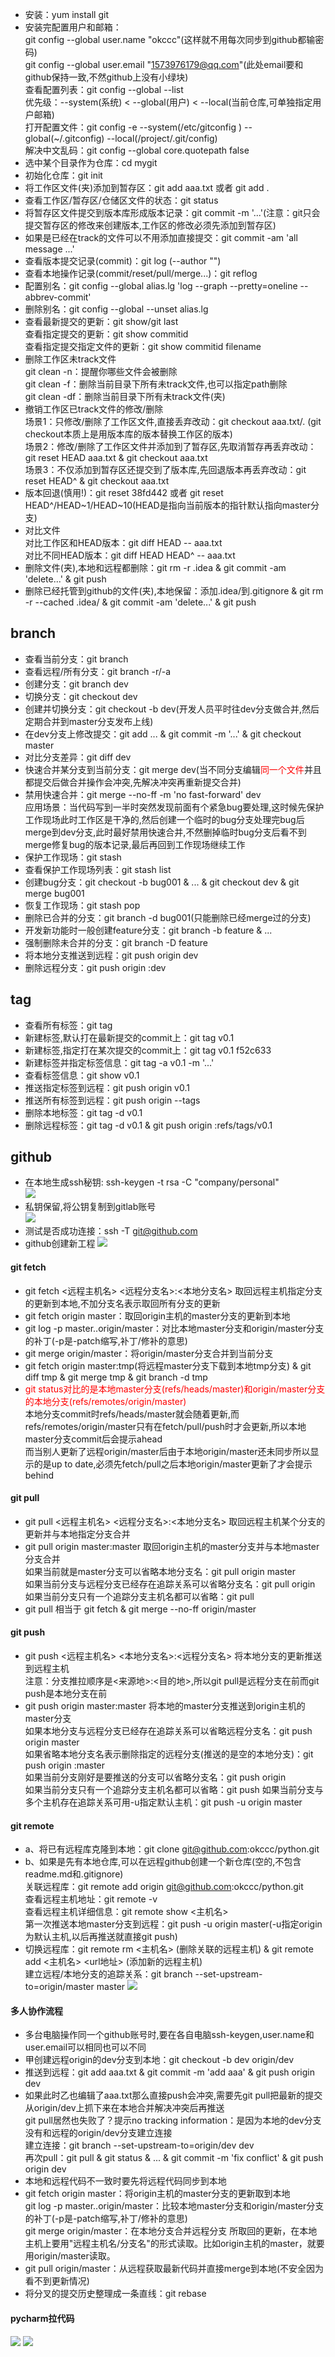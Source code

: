 - 安装：yum install git
- 安装完配置用户和邮箱：  
git config --global user.name "okccc"(这样就不用每次同步到github都输密码)  
git config --global user.email "1573976179@qq.com"(此处email要和github保持一致,不然github上没有小绿块)    
查看配置列表：git config --global --list  
优先级：--system(系统) < --global(用户) < --local(当前仓库,可单独指定用户邮箱)       
打开配置文件：git config -e --system(/etc/gitconfig ) --global(~/.gitconfig) --local(/project/.git/config)  
解决中文乱码：git config --global core.quotepath false
- 选中某个目录作为仓库：cd mygit
- 初始化仓库：git init
- 将工作区文件(夹)添加到暂存区：git add aaa.txt 或者 git add . 
- 查看工作区/暂存区/仓储区文件的状态：git status  
- 将暂存区文件提交到版本库形成版本记录：git commit -m '...'(注意：git只会提交暂存区的修改来创建版本,工作区的修改必须先添加到暂存区)  
- 如果是已经在track的文件可以不用添加直接提交：git commit -am 'all message ...'
- 查看版本提交记录(commit)：git log (--author "")
- 查看本地操作记录(commit/reset/pull/merge...)：git reflog
- 配置别名：git config --global alias.lg 'log --graph --pretty=oneline --abbrev-commit'
- 删除别名：git config --global --unset alias.lg
- 查看最新提交的更新：git show/git last  
查看指定提交的更新：git show commitid  
查看指定提交指定文件的更新：git show commitid filename
- 删除工作区未track文件  
git clean -n：提醒你哪些文件会被删除  
git clean -f：删除当前目录下所有未track文件,也可以指定path删除  
git clean -df：删除当前目录下所有未track文件(夹)
- 撤销工作区已track文件的修改/删除  
场景1：只修改/删除了工作区文件,直接丢弃改动：git checkout aaa.txt/.  (git checkout本质上是用版本库的版本替换工作区的版本)  
场景2：修改/删除了工作区文件并添加到了暂存区,先取消暂存再丢弃改动：git reset HEAD aaa.txt & git checkout aaa.txt  
场景3：不仅添加到暂存区还提交到了版本库,先回退版本再丢弃改动：git reset HEAD^ & git checkout aaa.txt
- 版本回退(慎用!)：git reset 38fd442 或者 git reset HEAD^/HEAD~1/HEAD~10(HEAD是指向当前版本的指针默认指向master分支)
- 对比文件  
对比工作区和HEAD版本：git diff HEAD -- aaa.txt  
对比不同HEAD版本：git diff HEAD HEAD^ -- aaa.txt
- 删除文件(夹),本地和远程都删除：git rm -r .idea & git commit -am 'delete...' & git push
- 删除已经托管到github的文件(夹),本地保留：添加.idea/到.gitignore & git rm -r --cached .idea/ & git commit -am 'delete...' & git push
## branch
- 查看当前分支：git branch
- 查看远程/所有分支：git branch -r/-a
- 创建分支：git branch dev
- 切换分支：git checkout dev
- 创建并切换分支：git checkout -b dev(开发人员平时往dev分支做合并,然后定期合并到master分支发布上线)
- 在dev分支上修改提交：git add ... & git commit -m '...' & git checkout master
- 对比分支差异：git diff dev
- 快速合并某分支到当前分支：git merge dev(当不同分支编辑<font color=red>同一个文件</font>并且都提交后做合并操作会冲突,先解决冲突再重新提交合并)
- 禁用快速合并：git merge --no-ff -m 'no fast-forward' dev  
应用场景：当代码写到一半时突然发现前面有个紧急bug要处理,这时候先保护工作现场此时工作区是干净的,然后创建一个临时的bug分支处理完bug后merge到dev分支,此时最好禁用快速合并,不然删掉临时bug分支后看不到merge修复bug的版本记录,最后再回到工作现场继续工作  
- 保护工作现场：git stash  
- 查看保护工作现场列表：git stash list  
- 创建bug分支：git checkout -b bug001 & ... & git checkout dev & git merge bug001 
- 恢复工作现场：git stash pop  
- 删除已合并的分支：git branch -d bug001(只能删除已经merge过的分支)
- 开发新功能时一般创建feature分支：git branch -b feature & ...
- 强制删除未合并的分支：git branch -D feature
- 将本地分支推送到远程：git push origin dev
- 删除远程分支：git push origin :dev
## tag
- 查看所有标签：git tag
- 新建标签,默认打在最新提交的commit上：git tag v0.1
- 新建标签,指定打在某次提交的commit上：git tag v0.1 f52c633
- 新建标签并指定标签信息：git tag -a v0.1 -m '...'
- 查看标签信息：git show v0.1
- 推送指定标签到远程：git push origin v0.1
- 推送所有标签到远程：git push origin --tags
- 删除本地标签：git tag -d v0.1
- 删除远程标签：git tag -d v0.1 & git push origin :refs/tags/v0.1
## github
- 在本地生成ssh秘钥: ssh-keygen -t rsa -C "company/personal"  
![](images/01_ssh生成秘钥.png)
- 私钥保留,将公钥复制到gitlab账号  
![](images/02_复制公钥到github.png) 
- 测试是否成功连接：ssh -T git@github.com 
- github创建新工程
![](images/03_github创建新工程.png)
#### git fetch
- git fetch <远程主机名> <远程分支名>:<本地分支名>  取回远程主机指定分支的更新到本地,不加分支名表示取回所有分支的更新
- git fetch origin master：取回origin主机的master分支的更新到本地
- git log -p master..origin/master：对比本地master分支和origin/master分支的补丁(-p是-patch缩写,补丁/修补的意思) 
- git merge origin/master：将origin/master分支合并到当前分支
- git fetch origin master:tmp(将远程master分支下载到本地tmp分支) & git diff tmp & git merge tmp & git branch -d tmp
- <font color=red>git status对比的是本地master分支(refs/heads/master)和origin/master分支的本地分支(refs/remotes/origin/master)</font>  
本地分支commit时refs/heads/master就会随着更新,而refs/remotes/origin/master只有在fetch/pull/push时才会更新,所以本地master分支commit后会提示ahead  
而当别人更新了远程origin/master后由于本地origin/master还未同步所以显示的是up to date,必须先fetch/pull之后本地origin/master更新了才会提示behind
#### git pull
- git pull <远程主机名> <远程分支名>:<本地分支名>  取回远程主机某个分支的更新并与本地指定分支合并
- git pull origin master:master  取回origin主机的master分支并与本地master分支合并  
如果当前就是master分支可以省略本地分支名：git pull origin master  
如果当前分支与远程分支已经存在追踪关系可以省略分支名：git pull origin  
如果当前分支只有一个追踪分支主机名都可以省略：git pull
- git pull 相当于 git fetch & git merge --no-ff origin/master 
#### git push
- git push <远程主机名> <本地分支名>:<远程分支名>  将本地分支的更新推送到远程主机  
注意：分支推拉顺序是<来源地>:<目的地>,所以git pull是远程分支在前而git push是本地分支在前
- git push origin master:master  将本地的master分支推送到origin主机的master分支  
如果本地分支与远程分支已经存在追踪关系可以省略远程分支名：git push origin master  
如果省略本地分支名表示删除指定的远程分支(推送的是空的本地分支)：git push origin :master  
如果当前分支刚好是要推送的分支可以省略分支名：git push origin  
如果当前分支只有一个追踪分支主机名都可以省略：git push
如果当前分支与多个主机存在追踪关系可用-u指定默认主机：git push -u origin master
#### git remote
- a、将已有远程库克隆到本地：git clone git@github.com:okccc/python.git
- b、如果是先有本地仓库,可以在远程github创建一个新仓库(空的,不包含readme.md和.gitignore)  
关联远程库：git remote add origin git@github.com:okccc/python.git  
查看远程主机地址：git remote -v  
查看远程主机详细信息：git remote show <主机名>  
第一次推送本地master分支到远程：git push -u origin master(-u指定origin为默认主机,以后再推送就直接git push)  
- 切换远程库：git remote rm <主机名> (删除关联的远程主机) & git remote add <主机名> <url地址> (添加新的远程主机)  
建立远程/本地分支的追踪关系：git branch --set-upstream-to=origin/master master
![](images/04_git操作流程.png)
#### 多人协作流程
- 多台电脑操作同一个github账号时,要在各自电脑ssh-keygen,user.name和user.email可以相同也可以不同
- 甲创建远程origin的dev分支到本地：git checkout -b dev origin/dev
- 推送到远程：git add aaa.txt & git commit -m 'add aaa' & git push origin dev
- 如果此时乙也编辑了aaa.txt那么直接push会冲突,需要先git pull把最新的提交从origin/dev上抓下来在本地合并解决冲突后再推送  
git pull居然也失败了？提示no tracking information：是因为本地的dev分支没有和远程的origin/dev分支建立连接  
建立连接：git branch --set-upstream-to=origin/dev dev  
再次pull：git pull & git status & ... & git commit -m 'fix conflict' & git push origin dev  
- 本地和远程代码不一致时要先将远程代码同步到本地  
- git fetch origin master：将origin主机的master分支的更新取到本地    
git log -p master..origin/master：比较本地master分支和origin/master分支的补丁(-p是-patch缩写,补丁/修补的意思)  
git merge origin/master：在本地分支合并远程分支 所取回的更新，在本地主机上要用"远程主机名/分支名"的形式读取。比如origin主机的master，就要用origin/master读取。  
- git pull origin/master：从远程获取最新代码并直接merge到本地(不安全因为看不到更新情况)
- 将分叉的提交历史整理成一条直线：git rebase
#### pycharm拉代码
![](images/05_pycharm从gitlab拉代码(ssh).png)
![](images/06_pycharm从gitlab拉代码(http).png)